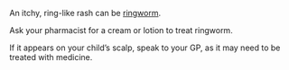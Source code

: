 An itchy, ring-like rash can be [ringworm](http://www.nhs.uk/Conditions/Ringworm/Pages/Introduction.aspx).

Ask your pharmacist for a cream or lotion to treat ringworm.

If it appears on your child’s scalp, speak to your GP, as it may need to be
treated with medicine.
